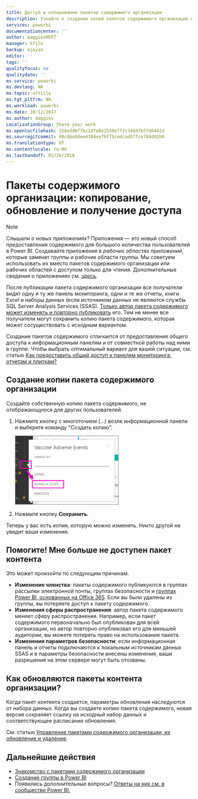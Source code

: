 ```yaml
---
title: Доступ и копирование пакетов содержимого организации
description: Узнайте о создании копий пакетов содержимого организации и устранении неполадок в них в Power BI
services: powerbi
documentationcenter: ''
author: maggiesMSFT
manager: kfile
backup: ajayan
editor: ''
tags: ''
qualityfocus: no
qualitydate: ''
ms.service: powerbi
ms.devlang: NA
ms.topic: article
ms.tgt_pltfrm: NA
ms.workload: powerbi
ms.date: 10/12/2017
ms.author: maggies
LocalizationGroup: Share your work
ms.openlocfilehash: 328edd6f7bc1d7e0e2550eff2c34b97b5fd6442d
ms.sourcegitcommit: 88c8ba8dee4384ea7bff5cedcad67fce784d92b0
ms.translationtype: HT
ms.contentlocale: ru-RU
ms.lasthandoff: 02/24/2018
---
```

# <a name="organizational-content-packs-copy-refresh-and-get-access"></a>Пакеты содержимого организации: копирование, обновление и получение доступа
> [!NOTE]
> Слышали о новых *приложениях*? Приложения — это новый способ предоставления содержимого для большого количества пользователей в Power BI. Создавайте приложения в *рабочих областях приложений*, которые заменят группы и рабочие области группы. Мы советуем использовать их вместо пакетов содержимого организации или рабочих областей с доступом только для чтения. Дополнительные сведения о приложениях см. [здесь](service-install-use-apps.md).
> 
> 

После публикации пакета содержимого организации все получатели видят одну и ту же панель мониторинга, одни и те же отчеты, книги Excel и наборы данных (если источником данных не являются службы SQL Server Analysis Services (SSAS).  [Только автор пакета содержимого может изменять и повторно публиковать](service-organizational-content-pack-manage-update-delete.md) его.  Тем не менее все получатели могут сохранить копию пакета содержимого, которая может сосуществовать с исходным вариантом.

Создание пакетов содержимого отличается от предоставления общего доступа к информационным панелям и от совместной работы над ними в группе. Чтобы выбрать оптимальный вариант для вашей ситуации, см. статью [Как предоставить общий доступ к панелям мониторинга, отчетам и плиткам?](service-how-to-collaborate-distribute-dashboards-reports.md)

## <a name="create-a-copy-of-an-organizational-content-pack"></a>Создание копии пакета содержимого организации
Создайте собственную копию пакета содержимого, не отображающуюся для других пользователей.

1. Нажмите кнопку с многоточием (...) возле информационной панели и выберите команду "Создать копию".
   
    ![](media/service-organizational-content-pack-copy-refresh-access/power-bi-create-copy-organizational-content-pack.png)
2. Нажмите кнопку **Сохранить**.  

Теперь у вас есть копия, которую можно изменять. Никто другой не увидит ваши изменения.

## <a name="help--i-can-no-longer-access-the-content-pack"></a>Помогите!  Мне больше не доступен пакет контента
Это может произойти по следующим причинам.

* **Изменение членства**: пакеты содержимого публикуются в группах рассылки электронной почты, группах безопасности и [группах Power BI, основанных на Office 365](https://support.office.com/article/Create-a-group-in-Office-365-7124dc4c-1de9-40d4-b096-e8add19209e9).  Если вы были удалены из группы, вы потеряете доступ к пакету содержимого.
* **Изменения сферы распространения**: автор пакета содержимого меняет сферу распространения. Например, если пакет содержимого первоначально был опубликован для всей организации, но автор повторно опубликовал его для меньшей аудитории, вы можете потерять право на использование пакета.
* **Изменения параметров безопасности**: если информационная панель и отчеты подключаются к локальным источникам данных SSAS и в параметры безопасности внесены изменения, ваши разрешения на этом сервере могут быть отозваны.

## <a name="how-are-organizational-content-packs-refreshed"></a>Как обновляются пакеты контента организации?
Когда пакет контента создается, параметры обновления наследуются от набора данных.  Когда вы создаете копию пакета содержимого, новая версия сохраняет ссылку на исходный набор данных и соответствующее расписание обновления. 

См. статью [Управление пакетами содержимого организации, их обновление и удаление](service-organizational-content-pack-manage-update-delete.md).

## <a name="next-steps"></a>Дальнейшие действия
* [Знакомство с пакетами содержимого организации](service-organizational-content-pack-introduction.md)
* [Создание группы в Power BI](service-create-distribute-apps.md)
* Появились дополнительные вопросы? [Ответы на них см. в сообществе Power BI.](http://community.powerbi.com/)

